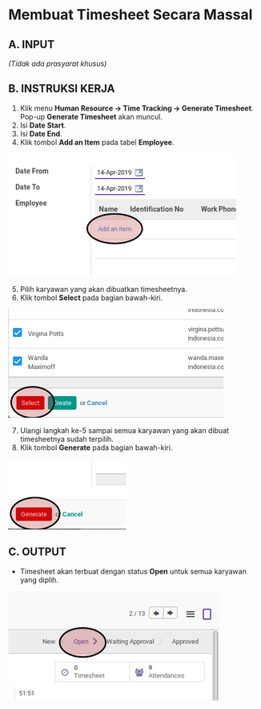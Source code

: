 # Membuat Timesheet Secara Massal

## A. INPUT

*(Tidak ada prasyarat khusus)*

## B. INSTRUKSI KERJA

1. Klik menu **Human Resource -> Time Tracking -> Generate Timesheet**. Pop-up **Generate Timesheet** akan muncul.
2. Isi **Date Start**.
3. Isi **Date End**.
4. Klik tombol **Add an Item** pada tabel **Employee**.

![](../../img/timesheet/tombol-add-item-generate-timesheet.png)

5. Pilih karyawan yang akan dibuatkan timesheetnya.
6. Klik tombol **Select** pada bagian bawah-kiri.

![](../../img/timesheet/tombol-select-employee-generate-timesheet.png)

7. Ulangi langkah ke-5 sampai semua karyawan yang akan dibuat timesheetnya sudah terpilih.
8. Klik tombol **Generate** pada bagian bawah-kiri.

![](../../img/timesheet/tombol-generate-timesheet.png)

## C. OUTPUT

* Timesheet akan terbuat dengan status **Open** untuk semua karyawan yang diplih.

![](../../img/timesheet/status-open.png)
